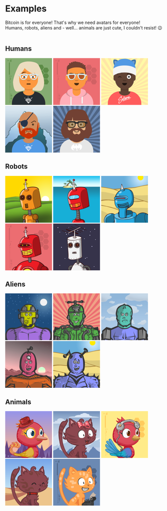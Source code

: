 # Examples

Bitcoin is for everyone! That's why we need avatars for everyone! <br>
Humans, robots, aliens and - well... animals are just cute, I couldn't resist! :wink:
<br><br>

## Humans
![](examples/Avathor_human_5.png)
![](examples/Avathor_human_1.png)
![](examples/Avathor_human_3.png)
![](examples/Avathor_human_6.png)
![](examples/Avathor_human_4.png)

## Robots
![](examples/Avathor_robot_2.png)
![](examples/Avathor_robot_4.png)
![](examples/Avathor_robot_1.png)
![](examples/Avathor_robot_3.png)
![](examples/Avathor_robot_5.png)

## Aliens
![](examples/Avathor_alien_2.png)
![](examples/Avathor_alien_3.png)
![](examples/Avathor_alien_5.png)
![](examples/Avathor_alien_4.png)
![](examples/Avathor_alien_1.png)

## Animals
![](examples/Avathor_animal_1.png)
![](examples/Avathor_animal_2.png)
![](examples/Avathor_animal_4.png)
![](examples/Avathor_animal_5.png)
![](examples/Avathor_animal_3.png)

